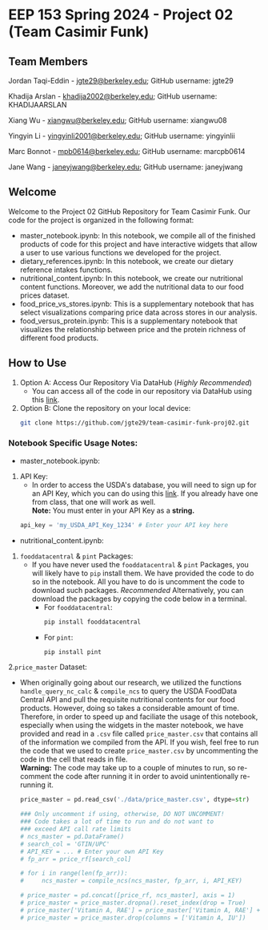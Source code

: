 # EEP 153 Spring 2024 - Project 02 (Team Casimir Funk)

## Team Members
Jordan Taqi-Eddin - jgte29@berkeley.edu; GitHub username: jgte29

Khadija Arslan - khadija2002@berkeley.edu; GitHub username: KHADIJAARSLAN

Xiang Wu - xiangwu@berkeley.edu; GitHub username: xiangwu08

Yingyin Li - yingyinli2001@berkeley.edu; GitHub username: yingyinlii

Marc Bonnot - mpb0614@berkeley.edu; GitHub username: marcpb0614

Jane Wang - janeyjwang@berkeley.edu; GitHub username: janeyjwang

## Welcome

Welcome to the Project 02 GitHub Repository for Team Casimir Funk. Our code for the project is organized in the following format:
- master_notebook.ipynb: In this notebook, we compile all of the finished products of code for this project and have interactive widgets that allow a user to use various functions we developed for the project.
- dietary_references.ipynb: In this notebook, we create our dietary reference intakes functions.
- nutritional_content.ipynb: In this notebook, we create our nutritional content functions. Moreover, we add the nutritional data to our food prices dataset.
- food_price_vs_stores.ipynb: This is a supplementary notebook that has select visualizations comparing price data across stores in our analysis.
- food_versus_protein.ipynb: This is a supplementary notebook that visualizes the relationship between price and the protein richness of different food products.

## How to Use
1. Option A: Access Our Repository Via DataHub (*Highly Recommended*)
   - You can access all of the code in our repository via DataHub using this [link](https://datahub.berkeley.edu/hub/user-redirect/git-pull?repo=https%3A%2F%2Fgithub.com%2Fjgte29%2Fteam-casimir-funk-proj02.git&urlpath=lab%2Ftree%2Fteam-casimir-funk-proj02.git%2F&branch=main).
3. Option B: Clone the repository on your local device:
   ```bash
   git clone https://github.com/jgte29/team-casimir-funk-proj02.git

### Notebook Specific Usage Notes:
- master_notebook.ipynb: <br>
1. API Key:
   - In order to access the USDA's database, you will need to sign up for an API Key, which you can do using this [link](https://fdc.nal.usda.gov/api-key-signup.html). If you already have one from class, that one will work as well. <br>
**Note:** You must enter in your API Key as a **string.**
   ```python
   api_key = 'my_USDA_API_Key_1234' # Enter your API key here
- nutritional_content.ipynb: <br>
1. `fooddatacentral` & `pint` Packages:
   - If you have never used the `fooddatacentral` & `pint` Packages, you will likely have to `pip` install them. We have provided the code to do so in the notebook. All you have to do is uncomment the code to download such packages. *Recommended* Alternatively, you can download the packages by copying the code below in a terminal.
     - For `fooddatacentral`:
        ```bash
        pip install fooddatacentral
     - For `pint`:
        ```bash
        pip install pint
2.`price_master` Dataset:
- When originally going about our research, we utilized the functions `handle_query_nc_calc` & `compile_ncs` to query the USDA FoodData Central API and pull the requisite nutritional contents for our food products. However, doing so takes a considerable amount of time. Therefore, in order to speed up and faciliate the usage of this notebook, especially when using the widgets in the master notebook, we have provided and read in a `.csv` file called `price_master.csv` that contains all of the information we compiled from the API. If you wish, feel free to run the code that we used to create `price_master.csv` by uncommenting the code in the cell that reads in file. <br>
**Warning:** The code may take up to a couple of minutes to run, so re-comment the code after running it in order to avoid unintentionally re-running it.
   ```python
   price_master = pd.read_csv('./data/price_master.csv', dtype=str)
   
   ### Only uncomment if using, otherwise, DO NOT UNCOMMENT! 
   ### Code takes a lot of time to run and do not want to 
   ### exceed API call rate limits
   # ncs_master = pd.DataFrame()
   # search_col = 'GTIN/UPC'
   # API_KEY = ... # Enter your own API Key
   # fp_arr = price_rf[search_col]
   
   # for i in range(len(fp_arr)):
   #     ncs_master = compile_ncs(ncs_master, fp_arr, i, API_KEY)
   
   # price_master = pd.concat([price_rf, ncs_master], axis = 1)
   # price_master = price_master.dropna().reset_index(drop = True)
   # price_master['Vitamin A, RAE'] = price_master['Vitamin A, RAE'] + price_master['Vitamin A, IU']*0.3
   # price_master = price_master.drop(columns = ['Vitamin A, IU'])
